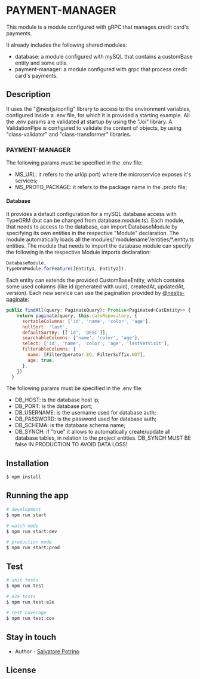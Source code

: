 # PAYMENT-MANAGER

This module is a module configured with gRPC that manages credit card's payments.

It already includes the following shared modules:
* database: a module configured with mySQL that contains a customBase entity and some utils.
* payment-manager: a module configured with grpc that process credit card's payments.

## Description

It uses the "@nestjs/config" library to access to the environment variables, configured inside a .env file, for which it is provided a starting example.
All the .env params are validated at startup by using the "Joi" library.
A ValidationPipe is configured to validate the content of objects, by using "class-validator" and "class-transformer" libraries.

### PAYMENT-MANAGER
The following params must be specified in the .env file:
* MS_URL: it refers to the url(ip:port) where the microservice exposes it's services;
* MS_PROTO_PACKAGE: it refers to the package name in the .proto file;

#### Database
It provides a default configuration for a mySQL database access with TypeORM (but can be changed from database.module.ts). 
Each module, that needs to access to the database, can import DatabaseModule by specifying its own entities in the respective "Module" declaration. The module automatically loads all the modules/'modulename'/entities/*.entity.ts entities. 
The module that needs to import the database module can specify the following in the respective Module imports declaration:
```javascript
DatabaseModule,
TypeOrmModule.forFeature([Entity1, Entity2]),
```
Each entity can extends the provided CustomBaseEntity, which contains some used columns (like id (generated with uuid), createdAt, updatedAt, version).
Each new service can use the pagination provided by [@nestjs-paginate](https://www.npmjs.com/package/nestjs-paginate):
```javascript
public findAll(query: PaginateQuery): Promise<Paginated<CatEntity>> {
    return paginate(query, this.catsRepository, {
      sortableColumns: ['id', 'name', 'color', 'age'],
      nullSort: 'last',
      defaultSortBy: [['id', 'DESC']],
      searchableColumns: ['name', 'color', 'age'],
      select: ['id', 'name', 'color', 'age', 'lastVetVisit'],
      filterableColumns: {
        name: [FilterOperator.EQ, FilterSuffix.NOT],
        age: true,
      },
    })
  }
```
The following params must be specified in the .env file:
* DB_HOST: is the database host ip;
* DB_PORT: is the database port;
* DB_USERNAME: is the username used for database auth;
* DB_PASSWORD: is the password used for database auth;
* DB_SCHEMA: is the database schema name;
* DB_SYNCH: if "true" it allows to automatically create/update all database tables, in relation to the project entities. DB_SYNCH MUST BE false IN PRODUCTION TO AVOID DATA LOSS!

## Installation

```bash
$ npm install
```

## Running the app

```bash
# development
$ npm run start

# watch mode
$ npm run start:dev

# production mode
$ npm run start:prod
```

## Test

```bash
# unit tests
$ npm run test

# e2e tests
$ npm run test:e2e

# test coverage
$ npm run test:cov
```

## Stay in touch

- Author - [Salvatore Potrino](https://www.linkedin.com/in/salvatore-potrino-a32626255?utm_source=share&utm_campaign=share_via&utm_content=profile&utm_medium=android_app)

## License

